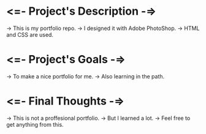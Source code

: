 # <=- Project's Description -=>
 -> This is my portfolio repo. 
 -> I designed it with Adobe PhotoShop. 
 -> HTML and CSS are used.
 
# <=- Project's Goals -=>
 -> To make a nice portfolio for me.
 -> Also learning in the path.
 
# <=- Final Thoughts -=>
 -> This is not a proffesional portfolio.
 -> But I learned a lot.
 -> Feel free to get anything from this.
